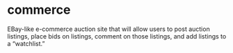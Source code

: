 # commerce
EBay-like e-commerce auction site that will allow users to post auction listings, place bids on listings, comment on those listings, and add listings to a “watchlist.”
